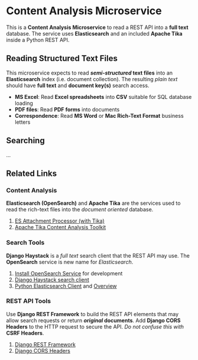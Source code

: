 # Content Analysis Microservice

This is a **Content Analysis Microservice** to read a REST API into a **full text** database.
The service uses **Elasticsearch** and an included **Apache Tika** inside a Python REST API.

## Reading Structured Text Files

This microservice expects to read **_semi-structured_ text files** into an **Elasticsearch** index
(i.e. document collection). The resulting _plain text_ should have **full text** and **document key(s)** 
search access.

- **MS Excel**: Read **Excel spreadsheets** into **CSV** suitable for SQL database loading
- **PDF files**: Read **PDF forms** into documents
- **Correspondence**: Read **MS Word** or **Mac Rich-Text Format** business letters

## Searching

...

## Related Links

### Content Analysis

**Elasticsearch (OpenSearch)** and **Apache Tika** are the services used to read the rich-text 
files into the _document oriented_ database.

1. [ES Attachment Processor (with Tika)](https://www.elastic.co/guide/en/elasticsearch/reference/current/attachment.html#using-attachment)
2. [Apache Tika Content Analysis Toolkit](https://tika.apache.org/)

### Search Tools

**Django Haystack** is a _full text_ search client that the REST API may use. The **OpenSearch** service is new name 
for _Elasticsearch_.

1. [Install OpenSearch Service](https://formulae.brew.sh/formula/opensearch) for development
2. [Django Haystack search client](https://django-haystack.readthedocs.io/en/master/)
3. [Python Elasticsearch Client](https://elasticsearch-py.readthedocs.io/en/v8.8.0/) and [Overview](https://www.elastic.co/guide/en/elasticsearch/client/python-api/current/overview.html)

### REST API Tools

Use **Django REST Framework** to build the REST API elements that may allow search requests or return **_original_ documents**.
Add **Django CORS Headers** to the HTTP request to secure the API. _Do not confuse this with_ **CSRF Headers**.

1. [Django REST Framework](https://www.django-rest-framework.org/tutorial/quickstart/)
2. [Django CORS Headers](https://pypi.org/project/django-cors-headers/)